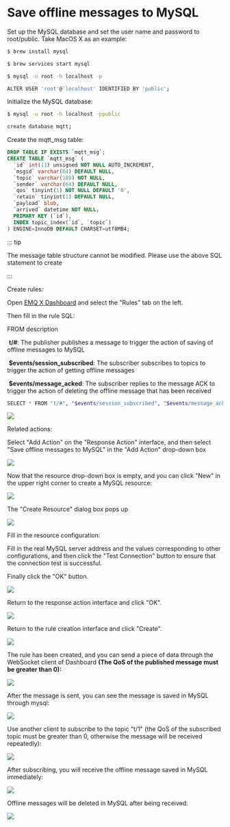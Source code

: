 # Save offline messages to MySQL

Set up the MySQL database and set the user name and password to root/public. Take MacOS X as an example:

```bash
$ brew install mysql

$ brew services start mysql

$ mysql -u root -h localhost -p

ALTER USER 'root'@'localhost' IDENTIFIED BY 'public';
```

Initialize the MySQL database:
```bash
$ mysql -u root -h localhost -ppublic

create database mqtt;
```

Create the mqtt_msg table:
```sql
DROP TABLE IF EXISTS `mqtt_msg`;
CREATE TABLE `mqtt_msg` (
  `id` int(11) unsigned NOT NULL AUTO_INCREMENT,
  `msgid` varchar(64) DEFAULT NULL,
  `topic` varchar(180) NOT NULL,
  `sender` varchar(64) DEFAULT NULL,
  `qos` tinyint(1) NOT NULL DEFAULT '0',
  `retain` tinyint(1) DEFAULT NULL,
  `payload` blob,
  `arrived` datetime NOT NULL,
  PRIMARY KEY (`id`),
  INDEX topic_index(`id`, `topic`)
) ENGINE=InnoDB DEFAULT CHARSET=utf8MB4;
```

::: tip

The message table structure cannot be modified. Please use the above SQL statement to create

:::

Create rules:

Open [EMQ X Dashboard](http://127.0.0.1:18083/#/rules) and select the "Rules" tab on the left.

Then fill in the rule SQL:

FROM description

​	**t/#**: The publisher publishes a message to trigger the action of saving of offline messages to MySQL

​	**$events/session_subscribed**: The subscriber subscribes to topics to trigger  the action of getting offline messages

​	**$events/message_acked**: The subscriber replies to the message ACK to trigger the action of deleting the offline message that has been received

```bash
SELECT * FROM "t/#", "$events/session_subscribed", "$events/message_acked" WHERE topic =~ 't/#'
```

![](./assets/rule-engine/mysql_offline_msg_01.png)

Related actions:

Select "Add Action" on the "Response Action" interface, and then select "Save offline messages to MySQL" in the "Add Action" drop-down box

![](./assets/rule-engine/mysql_offline_msg_02.png)

Now that the resource drop-down box is empty, and you can click "New" in the upper right corner to create a MySQL resource:

![](./assets/rule-engine/mysql_offline_msg_03.png)

The "Create Resource" dialog box pops up

![](./assets/rule-engine/mysql_offline_msg_04.png)

Fill in the resource configuration:

Fill in the real MySQL server address and the values corresponding to other configurations, and then click the "Test Connection" button to ensure that the connection test is successful.

Finally click the "OK" button.

![](./assets/rule-engine/mysql_offline_msg_05.png)

Return to the response action interface and click "OK".

![](./assets/rule-engine/mysql_offline_msg_06.png)

Return to the rule creation interface and click "Create".

![](./assets/rule-engine/mysql_offline_msg_07.png)

The rule has been created, and you can send a piece of data through the WebSocket client of Dashboard **(The QoS of the published message must be greater than 0):**

![](./assets/rule-engine/mysql_offline_msg_08.png)

After the message is sent, you can see the message is saved in MySQL through mysql:

![](./assets/rule-engine/mysql_offline_msg_09.png)

Use another client to subscribe to the topic "t/1" (the QoS of the subscribed topic must be greater than 0, otherwise the message will be received repeatedly):

![](./assets/rule-engine/mysql_offline_msg_10.png)

After subscribing, you will receive the offline message saved in MySQL immediately:

![](./assets/rule-engine/mysql_offline_msg_11.png)

Offline messages will be deleted in MySQL after being received:

![](./assets/rule-engine/mysql_offline_msg_12.png)
